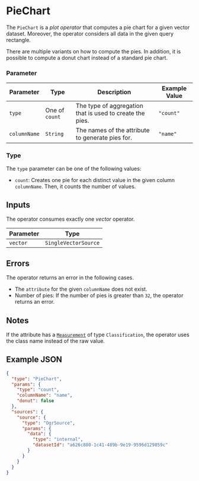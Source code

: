 # PieChart

The `PieChart` is a _plot operator_ that computes a pie chart for a given vector dataset.
Moreover, the operator considers all data in the given query rectangle.

There are multiple variants on how to compute the pies.
In addition, it is possible to compute a donut chart instead of a standard pie chart.

### Parameter

| Parameter    | Type           | Description                                              | Example Value |
| ------------ | -------------- | -------------------------------------------------------- | ------------- |
| `type`       | One of `count` | The type of aggregation that is used to create the pies. | `"count"`     |
| `columnName` | `String`       | The names of the attribute to generate pies for.         | `"name"`      |

### Type

The `type` parameter can be one of the following values:

- `count`: Creates one pie for each distinct value in the given column `columnName`.
  Then, it counts the number of values.

## Inputs

The operator consumes exactly one _vector_ operator.

| Parameter | Type                 |
| --------- | -------------------- |
| `vector`  | `SingleVectorSource` |

## Errors

The operator returns an error in the following cases.

- The `attribute` for the given `columnName` does not exist.
- Number of pies: If the number of pies is greater than `32`, the operator returns an error.

## Notes

If the attribute has a [`Measurement`](/datatypes/measurement.html#classification) of type `Classification`, the operator uses the class name instead of the raw value.

## Example JSON

```json
{
  "type": "PieChart",
  "params": {
    "type": "count",
    "columnName": "name",
    "donut": false
  },
  "sources": {
    "source": {
      "type": "OgrSource",
      "params": {
        "data": {
          "type": "internal",
          "datasetId": "a626c880-1c41-489b-9e19-9596d129859c"
        }
      }
    }
  }
}
```
